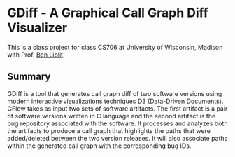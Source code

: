 GDiff - A Graphical Call Graph Diff Visualizer
===============================================

This is a class project for class CS706 at University of Wisconsin, Madison with Prof. [Ben Liblit](http://pages.cs.wisc.edu/~liblit/).

Summary 
-------
GDiff is a tool that generates call graph diff of two software versions using modern interactive visualizations techniques D3 (Data-Driven Documents). GFlow takes as input two sets of software artifacts. The first artifact is a pair of software versions written in C language and the second artifact is the bug repository associated with the software. It processes and analyzes both the artifacts to produce a call graph that highlights the paths that were added/deleted between the two version releases. It will also associate paths within the generated call graph with the corresponding bug IDs.

